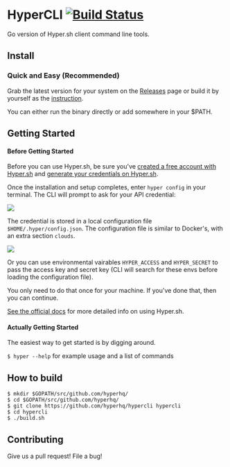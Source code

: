 # HyperCLI [![Build Status](https://travis-ci.org/hyperhq/hypercli.svg?branch=master)](https://travis-ci.org/hyperhq/hypercli)

Go version of Hyper.sh client command line tools. 

## Install

### Quick and Easy (Recommended)

Grab the latest version for your system on the [Releases](https://github.com/hyperhq/hypercli/releases) page or build it by yourself as the [instruction](#how-to-build).

You can either run the binary directly or add somewhere in your $PATH.

## Getting Started

#### Before Getting Started

Before you can use Hyper.sh, be sure you've [created a free account with Hyper.sh](http://www.hyper.sh) and [generate your credentials on Hyper.sh](https://docs.hyper.sh/GettingStarted/generate_api_credential.html).

Once the installation and setup completes, enter `hyper config` in your terminal. The CLI will prompt to ask for your API credential:

![](https://trello-attachments.s3.amazonaws.com/56daae9b816ec930c8d98197/720x143/9fdd9a68694376d4ec62a3d93409e67c/upload_3_18_2016_at_6_11_19_PM.png)

The credential is stored in a local configuration file `$HOME/.hyper/config.json`. The configuration file is similar to Docker's, with an extra section `clouds`.

![](https://trello-attachments.s3.amazonaws.com/56daae9b816ec930c8d98197/635x160/c9caa016982d5884eb06578292c154bf/config.png)

Or you can use environmental vairables `HYPER_ACCESS` and `HYPER_SECRET` to pass the access key and secret key (CLI will search for these envs before loading the configuration file).

You only need to do that once for your machine. If you've done that, then you can continue.

[See the official docs](http://docs.hyper.sh/) for more detailed info on using Hyper.sh.

#### Actually Getting Started

The easiest way to get started is by digging around.

`$ hyper --help` for example usage and a list of commands

## How to build

```
$ mkdir $GOPATH/src/github.com/hyperhq/
$ cd $GOPATH/src/github.com/hyperhq/
$ git clone https://github.com/hyperhq/hypercli hypercli
$ cd hypercli
$ ./build.sh
```

## Contributing

Give us a pull request! File a bug!

